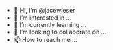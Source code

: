 - 👋 Hi, I’m @jacewieser
- 👀 I’m interested in ...
- 🌱 I’m currently learning ...
- 💞️ I’m looking to collaborate on ...
- 📫 How to reach me ...

<!---
jacewieser/jacewieser is a ✨ special ✨ repository because its `README.md` (this file) appears on your GitHub profile.
You can click the Preview link to take a look at your changes.
--->

